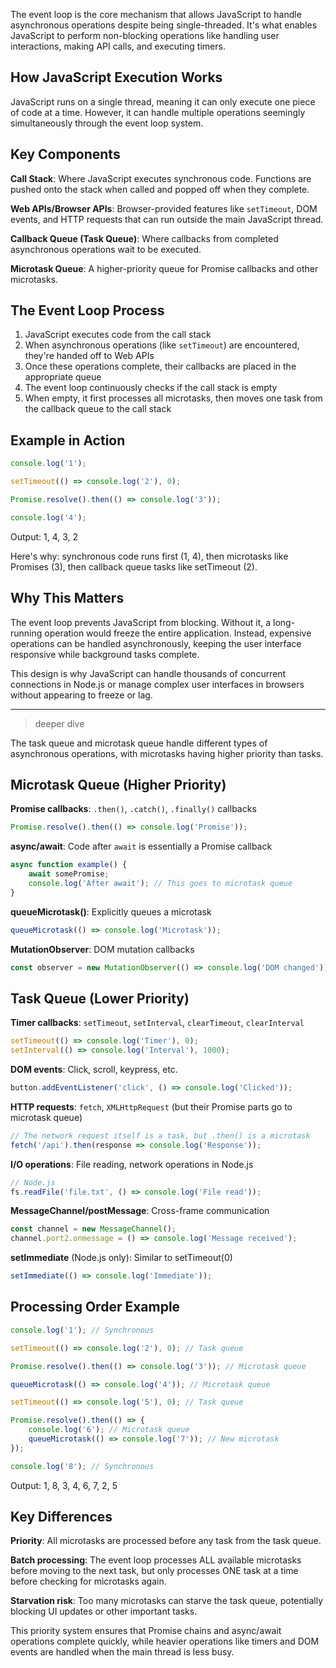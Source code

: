 The event loop is the core mechanism that allows JavaScript to handle asynchronous operations despite being single-threaded. It's what enables JavaScript to perform non-blocking operations like handling user interactions, making API calls, and executing timers.

## How JavaScript Execution Works

JavaScript runs on a single thread, meaning it can only execute one piece of code at a time. However, it can handle multiple operations seemingly simultaneously through the event loop system.

## Key Components

**Call Stack**: Where JavaScript executes synchronous code. Functions are pushed onto the stack when called and popped off when they complete.

**Web APIs/Browser APIs**: Browser-provided features like `setTimeout`, DOM events, and HTTP requests that can run outside the main JavaScript thread.

**Callback Queue (Task Queue)**: Where callbacks from completed asynchronous operations wait to be executed.

**Microtask Queue**: A higher-priority queue for Promise callbacks and other microtasks.

## The Event Loop Process

1. JavaScript executes code from the call stack
2. When asynchronous operations (like `setTimeout`) are encountered, they're handed off to Web APIs
3. Once these operations complete, their callbacks are placed in the appropriate queue
4. The event loop continuously checks if the call stack is empty
5. When empty, it first processes all microtasks, then moves one task from the callback queue to the call stack

## Example in Action

```javascript
console.log('1');

setTimeout(() => console.log('2'), 0);

Promise.resolve().then(() => console.log('3'));

console.log('4');
```

Output: 1, 4, 3, 2

Here's why: synchronous code runs first (1, 4), then microtasks like Promises (3), then callback queue tasks like setTimeout (2).

## Why This Matters

The event loop prevents JavaScript from blocking. Without it, a long-running operation would freeze the entire application. Instead, expensive operations can be handled asynchronously, keeping the user interface responsive while background tasks complete.

This design is why JavaScript can handle thousands of concurrent connections in Node.js or manage complex user interfaces in browsers without appearing to freeze or lag.

---
> deeper dive

The task queue and microtask queue handle different types of asynchronous operations, with microtasks having higher priority than tasks.

## Microtask Queue (Higher Priority)

**Promise callbacks**: `.then()`, `.catch()`, `.finally()` callbacks
```javascript
Promise.resolve().then(() => console.log('Promise'));
```

**async/await**: Code after `await` is essentially a Promise callback
```javascript
async function example() {
    await somePromise;
    console.log('After await'); // This goes to microtask queue
}
```

**queueMicrotask()**: Explicitly queues a microtask
```javascript
queueMicrotask(() => console.log('Microtask'));
```

**MutationObserver**: DOM mutation callbacks
```javascript
const observer = new MutationObserver(() => console.log('DOM changed'));
```

## Task Queue (Lower Priority)

**Timer callbacks**: `setTimeout`, `setInterval`, `clearTimeout`, `clearInterval`
```javascript
setTimeout(() => console.log('Timer'), 0);
setInterval(() => console.log('Interval'), 1000);
```

**DOM events**: Click, scroll, keypress, etc.
```javascript
button.addEventListener('click', () => console.log('Clicked'));
```

**HTTP requests**: `fetch`, `XMLHttpRequest` (but their Promise parts go to microtask queue)
```javascript
// The network request itself is a task, but .then() is a microtask
fetch('/api').then(response => console.log('Response'));
```

**I/O operations**: File reading, network operations in Node.js
```javascript
// Node.js
fs.readFile('file.txt', () => console.log('File read'));
```

**MessageChannel/postMessage**: Cross-frame communication
```javascript
const channel = new MessageChannel();
channel.port2.onmessage = () => console.log('Message received');
```

**setImmediate** (Node.js only): Similar to setTimeout(0)
```javascript
setImmediate(() => console.log('Immediate'));
```

## Processing Order Example

```javascript
console.log('1'); // Synchronous

setTimeout(() => console.log('2'), 0); // Task queue

Promise.resolve().then(() => console.log('3')); // Microtask queue

queueMicrotask(() => console.log('4')); // Microtask queue

setTimeout(() => console.log('5'), 0); // Task queue

Promise.resolve().then(() => {
    console.log('6'); // Microtask queue
    queueMicrotask(() => console.log('7')); // New microtask
});

console.log('8'); // Synchronous
```

Output: 1, 8, 3, 4, 6, 7, 2, 5

## Key Differences

**Priority**: All microtasks are processed before any task from the task queue.

**Batch processing**: The event loop processes ALL available microtasks before moving to the next task, but only processes ONE task at a time before checking for microtasks again.

**Starvation risk**: Too many microtasks can starve the task queue, potentially blocking UI updates or other important tasks.

This priority system ensures that Promise chains and async/await operations complete quickly, while heavier operations like timers and DOM events are handled when the main thread is less busy.